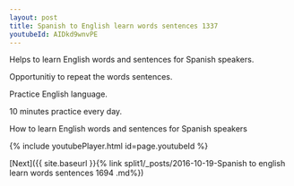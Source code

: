 ```yaml
---
layout: post
title: Spanish to English learn words sentences 1337 
youtubeId: AIDkd9wnvPE
---
```

 
 
Helps to learn English words and sentences for Spanish speakers.

Opportunitiy to repeat the words sentences. 

Practice English language. 
 
10 minutes practice every day. 
 
How to learn English words and sentences for Spanish speakers 
 
{% include youtubePlayer.html id=page.youtubeId %}
 
 
[Next]({{ site.baseurl }}{% link  split1/_posts/2016-10-19-Spanish to english learn words sentences 1694 .md%})
 
